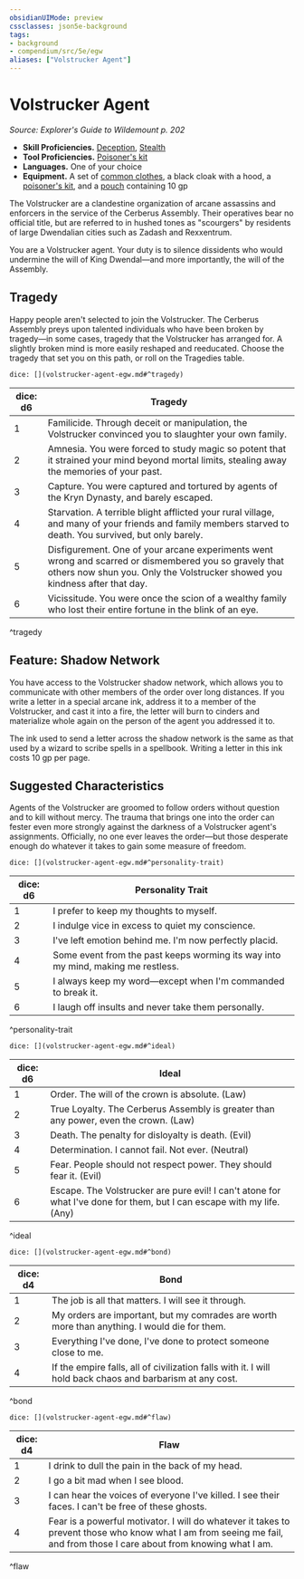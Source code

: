 ```yaml
---
obsidianUIMode: preview
cssclasses: json5e-background
tags:
- background
- compendium/src/5e/egw
aliases: ["Volstrucker Agent"]
---
```

# Volstrucker Agent
*Source: Explorer's Guide to Wildemount p. 202*  

- **Skill Proficiencies.** [Deception](/Systems/5e/rules/skills.md#Deception), [Stealth](/Systems/5e/rules/skills.md#Stealth)  
- **Tool Proficiencies.** [Poisoner's kit](/Systems/5e/items/poisoners-kit.md)  
- **Languages.** One of your choice  
- **Equipment.** A set of [common clothes](/Systems/5e/items/common-clothes.md), a black cloak with a hood, a [poisoner's kit](/Systems/5e/items/poisoners-kit.md), and a [pouch](/Systems/5e/items/pouch.md) containing 10 gp  

The Volstrucker are a clandestine organization of arcane assassins and enforcers in the service of the Cerberus Assembly. Their operatives bear no official title, but are referred to in hushed tones as "scourgers" by residents of large Dwendalian cities such as Zadash and Rexxentrum.

You are a Volstrucker agent. Your duty is to silence dissidents who would undermine the will of King Dwendal—and more importantly, the will of the Assembly.

## Tragedy

Happy people aren't selected to join the Volstrucker. The Cerberus Assembly preys upon talented individuals who have been broken by tragedy—in some cases, tragedy that the Volstrucker has arranged for. A slightly broken mind is more easily reshaped and reeducated. Choose the tragedy that set you on this path, or roll on the Tragedies table.

`dice: [](volstrucker-agent-egw.md#^tragedy)`

| dice: d6 | Tragedy |
|----------|---------|
| 1 | Familicide. Through deceit or manipulation, the Volstrucker convinced you to slaughter your own family. |
| 2 | Amnesia. You were forced to study magic so potent that it strained your mind beyond mortal limits, stealing away the memories of your past. |
| 3 | Capture. You were captured and tortured by agents of the Kryn Dynasty, and barely escaped. |
| 4 | Starvation. A terrible blight afflicted your rural village, and many of your friends and family members starved to death. You survived, but only barely. |
| 5 | Disfigurement. One of your arcane experiments went wrong and scarred or dismembered you so gravely that others now shun you. Only the Volstrucker showed you kindness after that day. |
| 6 | Vicissitude. You were once the scion of a wealthy family who lost their entire fortune in the blink of an eye. |
^tragedy

## Feature: Shadow Network

You have access to the Volstrucker shadow network, which allows you to communicate with other members of the order over long distances. If you write a letter in a special arcane ink, address it to a member of the Volstrucker, and cast it into a fire, the letter will burn to cinders and materialize whole again on the person of the agent you addressed it to.

The ink used to send a letter across the shadow network is the same as that used by a wizard to scribe spells in a spellbook. Writing a letter in this ink costs 10 gp per page.

## Suggested Characteristics

Agents of the Volstrucker are groomed to follow orders without question and to kill without mercy. The trauma that brings one into the order can fester even more strongly against the darkness of a Volstrucker agent's assignments. Officially, no one ever leaves the order—but those desperate enough do whatever it takes to gain some measure of freedom.

`dice: [](volstrucker-agent-egw.md#^personality-trait)`

| dice: d6 | Personality Trait |
|----------|-------------------|
| 1 | I prefer to keep my thoughts to myself. |
| 2 | I indulge vice in excess to quiet my conscience. |
| 3 | I've left emotion behind me. I'm now perfectly placid. |
| 4 | Some event from the past keeps worming its way into my mind, making me restless. |
| 5 | I always keep my word—except when I'm commanded to break it. |
| 6 | I laugh off insults and never take them personally. |
^personality-trait

`dice: [](volstrucker-agent-egw.md#^ideal)`

| dice: d6 | Ideal |
|----------|-------|
| 1 | Order. The will of the crown is absolute. (Law) |
| 2 | True Loyalty. The Cerberus Assembly is greater than any power, even the crown. (Law) |
| 3 | Death. The penalty for disloyalty is death. (Evil) |
| 4 | Determination. I cannot fail. Not ever. (Neutral) |
| 5 | Fear. People should not respect power. They should fear it. (Evil) |
| 6 | Escape. The Volstrucker are pure evil! I can't atone for what I've done for them, but I can escape with my life. (Any) |
^ideal

`dice: [](volstrucker-agent-egw.md#^bond)`

| dice: d4 | Bond |
|----------|------|
| 1 | The job is all that matters. I will see it through. |
| 2 | My orders are important, but my comrades are worth more than anything. I would die for them. |
| 3 | Everything I've done, I've done to protect someone close to me. |
| 4 | If the empire falls, all of civilization falls with it. I will hold back chaos and barbarism at any cost. |
^bond

`dice: [](volstrucker-agent-egw.md#^flaw)`

| dice: d4 | Flaw |
|----------|------|
| 1 | I drink to dull the pain in the back of my head. |
| 2 | I go a bit mad when I see blood. |
| 3 | I can hear the voices of everyone I've killed. I see their faces. I can't be free of these ghosts. |
| 4 | Fear is a powerful motivator. I will do whatever it takes to prevent those who know what I am from seeing me fail, and from those I care about from knowing what I am. |
^flaw